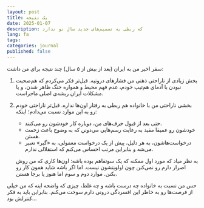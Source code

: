 ```yaml
---
layout: post
title: یک نتیجه
date: 2025-01-07
description: که ربطی به تصمیم‌های جدید سال نو ندارد 
lang: fa
tags: 
categories: journal
published: false
---
```


سفر اخیر من به ایران (بعد از بیش از ۵ سال) چند نتیجه برای من داشت:

1. بخش زیادی از ناراحتی ذهنی من فشارهای درونیه. قبل‌تر فکر می‌کردم که هم‌صحبت نبودن با آدمای هم‌تیپ خودم، عدم فهم محیط و همواره خنگ ظاهر شدن، و یا مشکلات ایران ریشه‌ی اصلی ماجراست.
2. بخشی ناراحتی من با خانواده هم ربطی به رفتار اون‌ها نداره. قبل‌تر ناراحتی خودم رو به این موارد نسبت می‌دادم؛ اینکه:
	- حتی بعد از قبول حرف‌های من، دوباره کار خودشون رو می‌کنند.
	- خودشون رو عمیقا مقید به رعایت رسم‌هایی می‌دونن که به وضوح باعث زحمت هستن.
	- درخواست‌هاشون، به هر دلیل، پیش از یک درخواست معمولی، به «گیر» تعبیر می‌شه و بنابراین مرتب احساس می‌کنم که استقلالی ندارم.

	به نظر میاد که مورد اول ممکنه که یک سوتفاهم بوده باشه: اون‌ها کاری که من روش اصرار دارم رو نمی‌کنن چون اولویتشون نیست. اما اگر باشه شاید همون کار رو بکنن. موارد دوم و سوم اما هنوز پا برجا هستن.

حس من نسبت به خانواده چه درست باشه و چه غلط، چیزی که واضحه اینه که من خیلی از فرصت‌ها رو به خاطر این افسردگی درونی دارم سوخت می‌کنم. بنابراین باید به فکر کنترلش بود...
